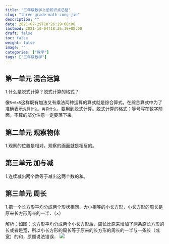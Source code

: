```yaml
---
title: "三年级数学上册知识点总结"
slug: "three-grade-math-zong-jie"
description: ""
date: 2021-07-29T18:26:19+08:00
lastmod: 2021-10-04T18:26:19+08:00
draft: false
toc: false
weight: false
image: ""
categories: ["教学"]
tags: ["三年级数学"]
---
```


## 第一单元 混合运算

1.什么是脱式计算？脱式计算的格式？

像`5+6×5`这样既有加法又有乘法两种运算的算式就是综合算式。在综合算式中为了准确表示`先算什么，再算什么`，要用到脱式计算。脱式计算的格式：等号写在数字前面，不算的部分注意一定要落下来。

## 第二单元 观察物体

1.观察的位置是相对，观察的画面就是相反的。

## 第三单元 加与减

1.连续减出两个数等于减出这两个数的和。

## 第三单元 周长

1.把一个长方形平均分成两个形状相同、大小相等的小长方形，小长方形的周长是原来长方形周长的一半．（×）

解析：如图：长方形平均分成两个小长方形后，周长比原来增加了两条原长方形的长或者是宽，所以小长方形的周长等于原来的长方形的周长的一半与一条长（或宽）的和，原题说法错误．
![](https://cdn.jsdelivr.net/gh/iwyang/pic/202111201424614.png)

